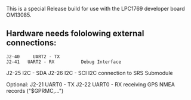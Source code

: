 This is a special Release build for use with the LPC1769 developer board OM13085.

Hardware needs fololowing external connections:
-----------------------------------------------
	J2-40	  UART2 - TX
	J2-41   UART2 - RX      	Debug Interface
  
  J2-25   I2C - SDA
  J2-26   I2C - SCI         I2C connection to SRS Submodule
  
  Optional:
  J2-21   UART0 - TX
  J2-22   UART0 - RX        receiving GPS NMEA records ("$GPRMC,...")
  
  
